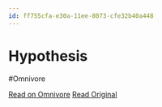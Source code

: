 ```yaml
---
id: ff755cfa-e30a-11ee-8073-cfe32b40a448
---
```


# Hypothesis
#Omnivore

[Read on Omnivore](https://omnivore.app/me/hypothesis-18e43cff89c)
[Read Original](https://hypothes.is/a/jmJ5buMIEe6rUNtDJZTLMw)

